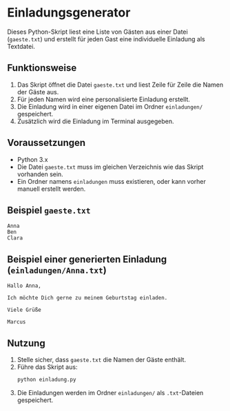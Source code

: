 # Einladungsgenerator

Dieses Python-Skript liest eine Liste von Gästen aus einer Datei (`gaeste.txt`) und erstellt für jeden Gast eine individuelle Einladung als Textdatei.

## Funktionsweise

1. Das Skript öffnet die Datei `gaeste.txt` und liest Zeile für Zeile die Namen der Gäste aus.
2. Für jeden Namen wird eine personalisierte Einladung erstellt.
3. Die Einladung wird in einer eigenen Datei im Ordner `einladungen/` gespeichert.
4. Zusätzlich wird die Einladung im Terminal ausgegeben.

## Voraussetzungen

- Python 3.x
- Die Datei `gaeste.txt` muss im gleichen Verzeichnis wie das Skript vorhanden sein.
- Ein Ordner namens `einladungen` muss existieren, oder kann vorher manuell erstellt werden.

## Beispiel `gaeste.txt`

```
Anna
Ben
Clara
```

## Beispiel einer generierten Einladung (`einladungen/Anna.txt`)

```
Hallo Anna,

Ich möchte Dich gerne zu meinem Geburtstag einladen.

Viele Grüße

Marcus
```

## Nutzung

1. Stelle sicher, dass `gaeste.txt` die Namen der Gäste enthält.
2. Führe das Skript aus:
   ```sh
   python einladung.py
   ```
3. Die Einladungen werden im Ordner `einladungen/` als `.txt`-Dateien gespeichert.


